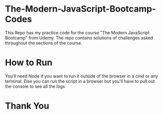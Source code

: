 # The-Modern-JavaScript-Bootcamp-Codes
This Repo has my practice code for the course "The Modern JavaScript Bootcamp" from Udemy. The repo contains solutions of challenges asked throughout the sections of the course.

# How to Run
You'll need Node if you want to run it outside of the browser in a cmd or any terminal. Else you can run the script in a browser but you'll have to pull out the console to see all the logs

# Thank You
